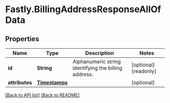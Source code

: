 # Fastly.BillingAddressResponseAllOfData

## Properties

Name | Type | Description | Notes
------------ | ------------- | ------------- | -------------
**id** | **String** | Alphanumeric string identifying the billing address. | [optional] [readonly] 
**attributes** | [**Timestamps**](Timestamps.md) |  | [optional] 



[[Back to API list]](../../README.md#endpoints) [[Back to README]](../../README.md)
